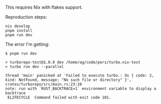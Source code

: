 This requires Nix with flakes support.

Reproduction steps:

```shell
nix develop
pnpm install
pnpm run dev
```

The error I'm getting:

```shell
$ pnpm run dev

> turborepo-test@1.0.0 dev /home/ag/code/pers/turbo.nix-test
> turbo run dev --parallel

thread 'main' panicked at 'Failed to execute turbo.: Os { code: 2, kind: NotFound, message: "No such file or directory" }', crates/turborepo/src/main.rs:23:10
note: run with `RUST_BACKTRACE=1` environment variable to display a backtrace
 ELIFECYCLE  Command failed with exit code 101.
```
